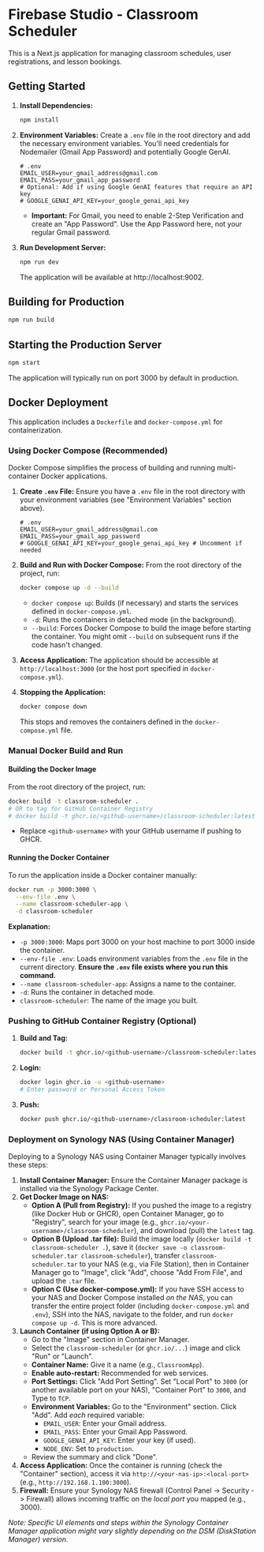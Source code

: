 
# Firebase Studio - Classroom Scheduler

This is a Next.js application for managing classroom schedules, user registrations, and lesson bookings.

## Getting Started

1.  **Install Dependencies:**
    ```bash
    npm install
    ```

2.  **Environment Variables:**
    Create a `.env` file in the root directory and add the necessary environment variables. You'll need credentials for Nodemailer (Gmail App Password) and potentially Google GenAI.
    ```plaintext
    # .env
    EMAIL_USER=your_gmail_address@gmail.com
    EMAIL_PASS=your_gmail_app_password
    # Optional: Add if using Google GenAI features that require an API key
    # GOOGLE_GENAI_API_KEY=your_google_genai_api_key
    ```
    *   **Important:** For Gmail, you need to enable 2-Step Verification and create an "App Password". Use the App Password here, not your regular Gmail password.

3.  **Run Development Server:**
    ```bash
    npm run dev
    ```
    The application will be available at http://localhost:9002.

## Building for Production

```bash
npm run build
```

## Starting the Production Server

```bash
npm start
```
The application will typically run on port 3000 by default in production.

## Docker Deployment

This application includes a `Dockerfile` and `docker-compose.yml` for containerization.

### Using Docker Compose (Recommended)

Docker Compose simplifies the process of building and running multi-container Docker applications.

1.  **Create `.env` File:** Ensure you have a `.env` file in the root directory with your environment variables (see "Environment Variables" section above).
    ```plaintext
    # .env
    EMAIL_USER=your_gmail_address@gmail.com
    EMAIL_PASS=your_gmail_app_password
    # GOOGLE_GENAI_API_KEY=your_google_genai_api_key # Uncomment if needed
    ```
2.  **Build and Run with Docker Compose:**
    From the root directory of the project, run:
    ```bash
    docker compose up -d --build
    ```
    *   `docker compose up`: Builds (if necessary) and starts the services defined in `docker-compose.yml`.
    *   `-d`: Runs the containers in detached mode (in the background).
    *   `--build`: Forces Docker Compose to build the image before starting the container. You might omit `--build` on subsequent runs if the code hasn't changed.

3.  **Access Application:** The application should be accessible at `http://localhost:3000` (or the host port specified in `docker-compose.yml`).

4.  **Stopping the Application:**
    ```bash
    docker compose down
    ```
    This stops and removes the containers defined in the `docker-compose.yml` file.

### Manual Docker Build and Run

#### Building the Docker Image

From the root directory of the project, run:

```bash
docker build -t classroom-scheduler .
# OR to tag for GitHub Container Registry
# docker build -t ghcr.io/<github-username>/classroom-scheduler:latest .
```

*   Replace `<github-username>` with your GitHub username if pushing to GHCR.

#### Running the Docker Container

To run the application inside a Docker container manually:

```bash
docker run -p 3000:3000 \
  --env-file .env \
  --name classroom-scheduler-app \
  -d classroom-scheduler
```

**Explanation:**

*   `-p 3000:3000`: Maps port 3000 on your host machine to port 3000 inside the container.
*   `--env-file .env`: Loads environment variables from the `.env` file in the current directory. **Ensure the `.env` file exists where you run this command.**
*   `--name classroom-scheduler-app`: Assigns a name to the container.
*   `-d`: Runs the container in detached mode.
*   `classroom-scheduler`: The name of the image you built.

### Pushing to GitHub Container Registry (Optional)

1.  **Build and Tag:**
    ```bash
    docker build -t ghcr.io/<github-username>/classroom-scheduler:latest .
    ```
2.  **Login:**
    ```bash
    docker login ghcr.io -u <github-username>
    # Enter password or Personal Access Token
    ```
3.  **Push:**
    ```bash
    docker push ghcr.io/<github-username>/classroom-scheduler:latest
    ```

### Deployment on Synology NAS (Using Container Manager)

Deploying to a Synology NAS using Container Manager typically involves these steps:

1.  **Install Container Manager:** Ensure the Container Manager package is installed via the Synology Package Center.
2.  **Get Docker Image on NAS:**
    *   **Option A (Pull from Registry):** If you pushed the image to a registry (like Docker Hub or GHCR), open Container Manager, go to "Registry", search for your image (e.g., `ghcr.io/<your-username>/classroom-scheduler`), and download (pull) the `latest` tag.
    *   **Option B (Upload .tar file):** Build the image locally (`docker build -t classroom-scheduler .`), save it (`docker save -o classroom-scheduler.tar classroom-scheduler`), transfer `classroom-scheduler.tar` to your NAS (e.g., via File Station), then in Container Manager go to "Image", click "Add", choose "Add From File", and upload the `.tar` file.
    *   **Option C (Use docker-compose.yml):** If you have SSH access to your NAS and Docker Compose installed *on the NAS*, you can transfer the entire project folder (including `docker-compose.yml` and `.env`), SSH into the NAS, navigate to the folder, and run `docker compose up -d`. This is more advanced.
3.  **Launch Container (if using Option A or B):**
    *   Go to the "Image" section in Container Manager.
    *   Select the `classroom-scheduler` (or `ghcr.io/...`) image and click "Run" or "Launch".
    *   **Container Name:** Give it a name (e.g., `ClassroomApp`).
    *   **Enable auto-restart:** Recommended for web services.
    *   **Port Settings:** Click "Add Port Setting". Set "Local Port" to `3000` (or another available port on your NAS), "Container Port" to `3000`, and Type to `TCP`.
    *   **Environment Variables:** Go to the "Environment" section. Click "Add". Add *each* required variable:
        *   `EMAIL_USER`: Enter your Gmail address.
        *   `EMAIL_PASS`: Enter your Gmail App Password.
        *   `GOOGLE_GENAI_API_KEY`: Enter your key (if used).
        *   `NODE_ENV`: Set to `production`.
    *   Review the summary and click "Done".
4.  **Access Application:** Once the container is running (check the "Container" section), access it via `http://<your-nas-ip>:<local-port>` (e.g., `http://192.168.1.100:3000`).
5.  **Firewall:** Ensure your Synology NAS firewall (Control Panel -> Security -> Firewall) allows incoming traffic on the *local port* you mapped (e.g., 3000).

*Note: Specific UI elements and steps within the Synology Container Manager application might vary slightly depending on the DSM (DiskStation Manager) version.*
